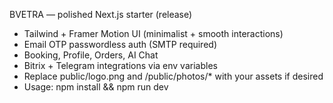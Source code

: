 
BVETRA — polished Next.js starter (release)
- Tailwind + Framer Motion UI (minimalist + smooth interactions)
- Email OTP passwordless auth (SMTP required)
- Booking, Profile, Orders, AI Chat
- Bitrix + Telegram integrations via env variables
- Replace public/logo.png and /public/photos/* with your assets if desired
- Usage: npm install && npm run dev
